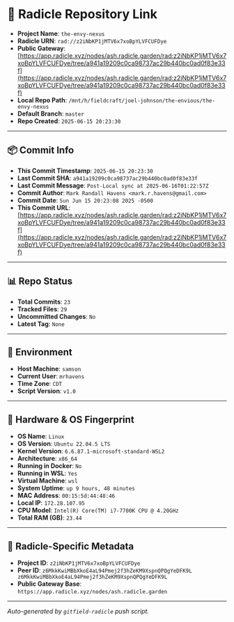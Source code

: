 # 🔗 Radicle Repository Link

- **Project Name**: `the-envy-nexus`
- **Radicle URN**: `rad://z2iNbKP1jMTV6x7xoBpYLVFCUFDye`
- **Public Gateway**: [https://app.radicle.xyz/nodes/ash.radicle.garden/rad:z2iNbKP1jMTV6x7xoBpYLVFCUFDye/tree/a941a19209c0ca98737ac29b440bc0ad0f83e33f](https://app.radicle.xyz/nodes/ash.radicle.garden/rad:z2iNbKP1jMTV6x7xoBpYLVFCUFDye/tree/a941a19209c0ca98737ac29b440bc0ad0f83e33f)
- **Local Repo Path**: `/mnt/h/fieldcraft/joel-johnson/the-envious/the-envy-nexus`
- **Default Branch**: `master`
- **Repo Created**: `2025-06-15 20:23:30`

---

## 📦 Commit Info

- **This Commit Timestamp**: `2025-06-15 20:23:30`
- **Last Commit SHA**: `a941a19209c0ca98737ac29b440bc0ad0f83e33f`
- **Last Commit Message**: `Post-Local sync at 2025-06-16T01:22:57Z`
- **Commit Author**: `Mark Randall Havens <mark.r.havens@gmail.com>`
- **Commit Date**: `Sun Jun 15 20:23:08 2025 -0500`
- **This Commit URL**: [https://app.radicle.xyz/nodes/ash.radicle.garden/rad:z2iNbKP1jMTV6x7xoBpYLVFCUFDye/tree/a941a19209c0ca98737ac29b440bc0ad0f83e33f](https://app.radicle.xyz/nodes/ash.radicle.garden/rad:z2iNbKP1jMTV6x7xoBpYLVFCUFDye/tree/a941a19209c0ca98737ac29b440bc0ad0f83e33f)

---

## 📊 Repo Status

- **Total Commits**: `23`
- **Tracked Files**: `29`
- **Uncommitted Changes**: `No`
- **Latest Tag**: `None`

---

## 🧭 Environment

- **Host Machine**: `samson`
- **Current User**: `mrhavens`
- **Time Zone**: `CDT`
- **Script Version**: `v1.0`

---

## 🧬 Hardware & OS Fingerprint

- **OS Name**: `Linux`
- **OS Version**: `Ubuntu 22.04.5 LTS`
- **Kernel Version**: `6.6.87.1-microsoft-standard-WSL2`
- **Architecture**: `x86_64`
- **Running in Docker**: `No`
- **Running in WSL**: `Yes`
- **Virtual Machine**: `wsl`
- **System Uptime**: `up 9 hours, 48 minutes`
- **MAC Address**: `00:15:5d:44:48:46`
- **Local IP**: `172.28.107.95`
- **CPU Model**: `Intel(R) Core(TM) i7-7700K CPU @ 4.20GHz`
- **Total RAM (GB)**: `23.44`

---

## 🌱 Radicle-Specific Metadata

- **Project ID**: `z2iNbKP1jMTV6x7xoBpYLVFCUFDye`
- **Peer ID**: `z6MkkKwiMBbXkoE4aL94Pmej2f3hZeKM9XspnQPQgYeDFK9L
z6MkkKwiMBbXkoE4aL94Pmej2f3hZeKM9XspnQPQgYeDFK9L`
- **Public Gateway Base**: `https://app.radicle.xyz/nodes/ash.radicle.garden`

---

_Auto-generated by `gitfield-radicle` push script._
